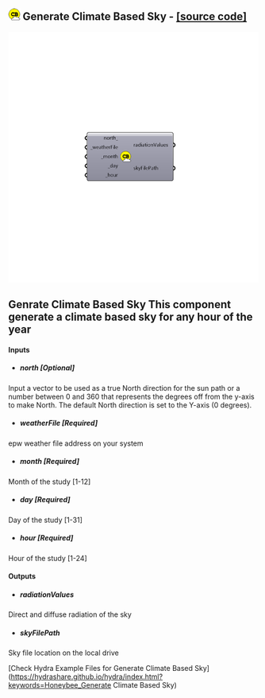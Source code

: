 ## ![](../../images/icons/Generate_Climate_Based_Sky.png) Generate Climate Based Sky - [[source code]](https://github.com/mostaphaRoudsari/honeybee/tree/master/src/Honeybee_Generate%20Climate%20Based%20Sky.py)

![](../../images/components/Generate_Climate_Based_Sky.png)

Genrate Climate Based Sky
 This component generate a climate based sky for any hour of the year
 -
 

#### Inputs
* ##### north [Optional]
Input a vector to be used as a true North direction for the sun path or a number between 0 and 360 that represents the degrees off from the y-axis to make North.  The default North direction is set to the Y-axis (0 degrees).
* ##### weatherFile [Required]
epw weather file address on your system
* ##### month [Required]
Month of the study [1-12]
* ##### day [Required]
Day of the study [1-31]
* ##### hour [Required]
Hour of the study [1-24]

#### Outputs
* ##### radiationValues
Direct and diffuse radiation of the sky
* ##### skyFilePath
Sky file location on the local drive


[Check Hydra Example Files for Generate Climate Based Sky](https://hydrashare.github.io/hydra/index.html?keywords=Honeybee_Generate Climate Based Sky)